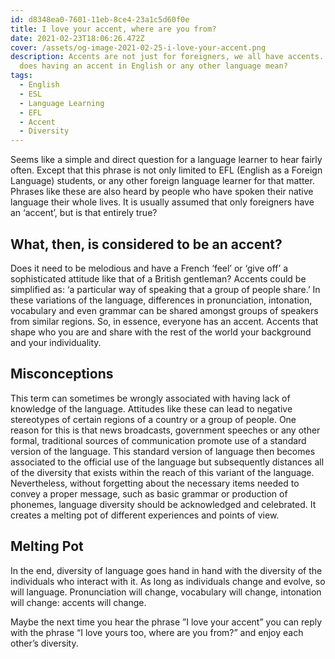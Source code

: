 ```yaml
---
id: d8348ea0-7601-11eb-8ce4-23a1c5d60f0e
title: I love your accent, where are you from?
date: 2021-02-23T18:06:26.472Z
cover: /assets/og-image-2021-02-25-i-love-your-accent.png
description: Accents are not just for foreigners, we all have accents. But what
  does having an accent in English or any other language mean?
tags:
  - English
  - ESL
  - Language Learning
  - EFL
  - Accent
  - Diversity
---
```

Seems like a simple and direct question for a language learner to hear fairly often. Except that this phrase is not only limited to EFL (English as a Foreign Language) students, or any other foreign language learner for that matter. Phrases like these are also heard by people who have spoken their native language their whole lives. It is usually assumed that only foreigners have an ‘accent’, but is that entirely true?

## **What, then, is considered to be an accent?**

Does it need to be melodious and have a French ‘feel’ or ‘give off’ a sophisticated attitude like that of a British gentleman? Accents could be simplified as: ‘a particular way of speaking that a group of people share.’ In these variations of the language, differences in pronunciation, intonation, vocabulary and even grammar can be shared amongst groups of speakers from similar regions. So, in essence, everyone has an accent. Accents that shape who you are and share with the rest of the world your background and your individuality. 

## **Misconceptions**

This term can sometimes be wrongly associated with having lack of knowledge of the language. Attitudes like these can lead to negative stereotypes of certain regions of a country or a group of people. One reason for this is that news broadcasts, government speeches or any other formal, traditional sources of communication promote use of a standard version of the language. This standard version of language then becomes associated to the official use of the language but subsequently distances all of the diversity that exists within the reach of this variant of the language. Nevertheless, without forgetting about the necessary items needed to convey a proper message, such as basic grammar or production of phonemes, language diversity should be acknowledged and celebrated. It creates a melting pot of different experiences and points of view. 

## Melting Pot

In the end, diversity of language goes hand in hand with the diversity of the individuals who interact with it. As long as individuals change and evolve, so will language. Pronunciation will change, vocabulary will change, intonation will change: accents will change. 

Maybe the next time you hear the phrase ”I love your accent” you can reply with the phrase “I love yours too, where are you from?” and enjoy each other’s diversity.